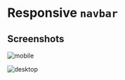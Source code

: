 # Responsive `navbar`

## Screenshots

![mobile](./screensshots/mobile.png)

![desktop](./screensshots/desktop.png)